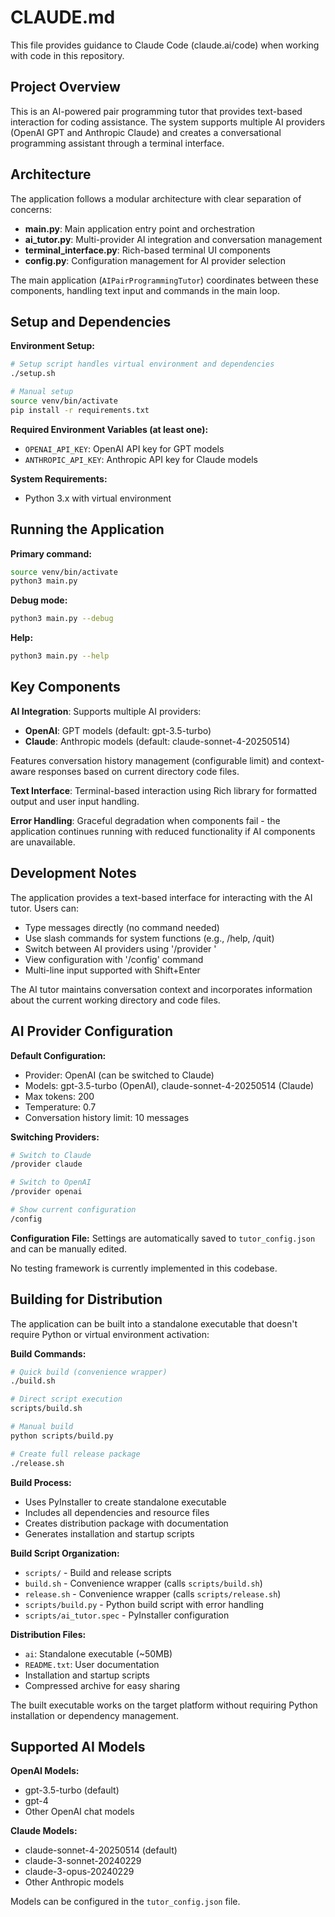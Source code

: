 # CLAUDE.md

This file provides guidance to Claude Code (claude.ai/code) when working with code in this repository.

## Project Overview

This is an AI-powered pair programming tutor that provides text-based interaction for coding assistance. The system supports multiple AI providers (OpenAI GPT and Anthropic Claude) and creates a conversational programming assistant through a terminal interface.

## Architecture

The application follows a modular architecture with clear separation of concerns:

- **main.py**: Main application entry point and orchestration
- **ai_tutor.py**: Multi-provider AI integration and conversation management
- **terminal_interface.py**: Rich-based terminal UI components
- **config.py**: Configuration management for AI provider selection

The main application (`AIPairProgrammingTutor`) coordinates between these components, handling text input and commands in the main loop.

## Setup and Dependencies

**Environment Setup:**
```bash
# Setup script handles virtual environment and dependencies
./setup.sh

# Manual setup
source venv/bin/activate
pip install -r requirements.txt
```

**Required Environment Variables (at least one):**
- `OPENAI_API_KEY`: OpenAI API key for GPT models
- `ANTHROPIC_API_KEY`: Anthropic API key for Claude models

**System Requirements:**
- Python 3.x with virtual environment

## Running the Application

**Primary command:**
```bash
source venv/bin/activate
python3 main.py
```

**Debug mode:**
```bash
python3 main.py --debug
```

**Help:**
```bash
python3 main.py --help
```

## Key Components

**AI Integration**: Supports multiple AI providers:
- **OpenAI**: GPT models (default: gpt-3.5-turbo)
- **Claude**: Anthropic models (default: claude-sonnet-4-20250514)

Features conversation history management (configurable limit) and context-aware responses based on current directory code files.

**Text Interface**: Terminal-based interaction using Rich library for formatted output and user input handling.

**Error Handling**: Graceful degradation when components fail - the application continues running with reduced functionality if AI components are unavailable.

## Development Notes

The application provides a text-based interface for interacting with the AI tutor. Users can:
- Type messages directly (no command needed)
- Use slash commands for system functions (e.g., /help, /quit)
- Switch between AI providers using '/provider <name>'
- View configuration with '/config' command
- Multi-line input supported with Shift+Enter

The AI tutor maintains conversation context and incorporates information about the current working directory and code files.

## AI Provider Configuration

**Default Configuration:**
- Provider: OpenAI (can be switched to Claude)
- Models: gpt-3.5-turbo (OpenAI), claude-sonnet-4-20250514 (Claude)
- Max tokens: 200
- Temperature: 0.7
- Conversation history limit: 10 messages

**Switching Providers:**
```bash
# Switch to Claude
/provider claude

# Switch to OpenAI
/provider openai

# Show current configuration
/config
```

**Configuration File:**
Settings are automatically saved to `tutor_config.json` and can be manually edited.

No testing framework is currently implemented in this codebase.

## Building for Distribution

The application can be built into a standalone executable that doesn't require Python or virtual environment activation:

**Build Commands:**
```bash
# Quick build (convenience wrapper)
./build.sh

# Direct script execution
scripts/build.sh

# Manual build
python scripts/build.py

# Create full release package
./release.sh
```

**Build Process:**
- Uses PyInstaller to create standalone executable
- Includes all dependencies and resource files
- Creates distribution package with documentation
- Generates installation and startup scripts

**Build Script Organization:**
- `scripts/` - Build and release scripts
- `build.sh` - Convenience wrapper (calls `scripts/build.sh`)
- `release.sh` - Convenience wrapper (calls `scripts/release.sh`)
- `scripts/build.py` - Python build script with error handling
- `scripts/ai_tutor.spec` - PyInstaller configuration

**Distribution Files:**
- `ai`: Standalone executable (~50MB)
- `README.txt`: User documentation 
- Installation and startup scripts
- Compressed archive for easy sharing

The built executable works on the target platform without requiring Python installation or dependency management.

## Supported AI Models

**OpenAI Models:**
- gpt-3.5-turbo (default)
- gpt-4
- Other OpenAI chat models

**Claude Models:**
- claude-sonnet-4-20250514 (default)
- claude-3-sonnet-20240229
- claude-3-opus-20240229
- Other Anthropic models

Models can be configured in the `tutor_config.json` file.
